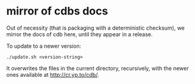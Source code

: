 # mirror of cdbs docs

Out of necessity (that is packaging with a deterministic checksum), we mirror the docs of cdb here, until they appear in a release.

To update to a newer version:

```
./update.sh <version-string>
```

It overwrites the files in the current directory, recursively, with the newer ones available at http://cr.yp.to/cdb/.